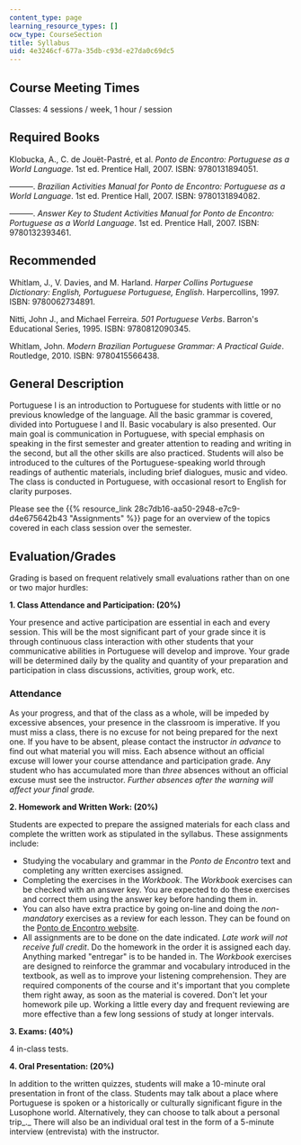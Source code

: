 ```yaml
---
content_type: page
learning_resource_types: []
ocw_type: CourseSection
title: Syllabus
uid: 4e3246cf-677a-35db-c93d-e27da0c69dc5
---
```


Course Meeting Times
--------------------

Classes: 4 sessions / week, 1 hour / session

Required Books
--------------

Klobucka, A., C. de Jouët-Pastré, et al. _Ponto de Encontro: Portuguese as a World Language_. 1st ed. Prentice Hall, 2007. ISBN: 9780131894051.

———. _Brazilian Activities Manual for Ponto de Encontro: Portuguese as a World Language_. 1st ed. Prentice Hall, 2007. ISBN: 9780131894082.

———. _Answer Key to Student Activities Manual for Ponto de Encontro: Portuguese as a World Language_. 1st ed. Prentice Hall, 2007. ISBN: 9780132393461.

Recommended
-----------

Whitlam, J., V. Davies, and M. Harland. _Harper Collins Portuguese Dictionary: English, Portuguese Portuguese, English_. Harpercollins, 1997. ISBN: 9780062734891.

Nitti, John J., and Michael Ferreira. _501 Portuguese Verbs_. Barron's Educational Series, 1995. ISBN: 9780812090345.

Whitlam, John. _Modern Brazilian Portuguese Grammar: A Practical Guide_. Routledge, 2010. ISBN: 9780415566438.

General Description
-------------------

Portuguese I is an introduction to Portuguese for students with little or no previous knowledge of the language. All the basic grammar is covered, divided into Portuguese I and II. Basic vocabulary is also presented. Our main goal is communication in Portuguese, with special emphasis on speaking in the first semester and greater attention to reading and writing in the second, but all the other skills are also practiced. Students will also be introduced to the cultures of the Portuguese-speaking world through readings of authentic materials, including brief dialogues, music and video. The class is conducted in Portuguese, with occasional resort to English for clarity purposes.

Please see the {{% resource_link 28c7db16-aa50-2948-e7c9-d4e675642b43 "Assignments" %}} page for an overview of the topics covered in each class session over the semester.

Evaluation/Grades
-----------------

Grading is based on frequent relatively small evaluations rather than on one or two major hurdles:

**1\. Class Attendance and Participation: (20%)**

Your presence and active participation are essential in each and every session. This will be the most significant part of your grade since it is through continuous class interaction with other students that your communicative abilities in Portuguese will develop and improve. Your grade will be determined daily by the quality and quantity of your preparation and participation in class discussions, activities, group work, etc.

### Attendance

As your progress, and that of the class as a whole, will be impeded by excessive absences, your presence in the classroom is imperative. If you must miss a class, there is no excuse for not being prepared for the next one. If you have to be absent, please contact the instructor _in advance_ to find out what material you will miss. Each absence without an official excuse will lower your course attendance and participation grade. Any student who has accumulated more than _three_ absences without an official excuse must see the instructor. _Further absences after the warning will affect your final grade._

**2\. Homework and Written Work: (20%)**

Students are expected to prepare the assigned materials for each class and complete the written work as stipulated in the syllabus. These assignments include:

*   Studying the vocabulary and grammar in the _Ponto de Encontro_ text and completing any written exercises assigned.
*   Completing the exercises in the _Workbook_. The _Workbook_ exercises can be checked with an answer key. You are expected to do these exercises and correct them using the answer key before handing them in.
*   You can also have extra practice by going on-line and doing the _non-mandatory_ exercises as a review for each lesson. They can be found on the [Ponto de Encontro website](http://wps.prenhall.com/wl_klobucka_ponto_1/).
*   All assignments are to be done on the date indicated. _Late work will not receive full credit_. Do the homework in the order it is assigned each day. Anything marked "entregar" is to be handed in. The _Workbook_ exercises are designed to reinforce the grammar and vocabulary introduced in the textbook, as well as to improve your listening comprehension. They are required components of the course and it's important that you complete them right away, as soon as the material is covered. Don't let your homework pile up. Working a little every day and frequent reviewing are more effective than a few long sessions of study at longer intervals.

**3\. Exams: (40%)**

4 in-class tests.

**4\. Oral Presentation: (20%)**

In addition to the written quizzes, students will make a 10-minute oral presentation in front of the class. Students may talk about a place where Portuguese is spoken or a historically or culturally significant figure in the Lusophone world. Alternatively, they can choose to talk about a personal trip_._ There will also be an individual oral test in the form of a 5-minute interview (entrevista) with the instructor.